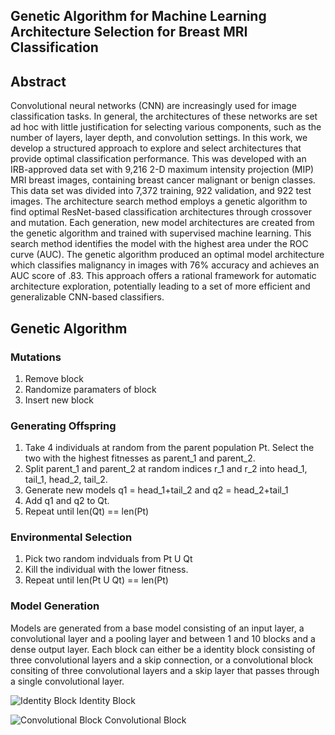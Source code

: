 ## Genetic Algorithm for Machine Learning Architecture Selection for Breast MRI Classification

## Abstract
Convolutional neural networks (CNN) are increasingly used for image classification tasks. In general, the architectures of these networks are set ad hoc with little justification for selecting various components, such as the number of layers, layer depth, and convolution settings. In this work, we develop a structured approach to explore and select architectures that provide optimal classification performance. This was developed with an IRB-approved data set with 9,216 2-D maximum intensity projection (MIP) MRI breast images, containing breast cancer malignant or benign classes. This data set was divided into 7,372 training, 922 validation, and 922 test images. The architecture search method employs a genetic algorithm to find optimal ResNet-based classification architectures through crossover and mutation. Each generation, new model architectures are created from the genetic algorithm and trained with supervised machine learning. This search method identifies the model with the highest area under the ROC curve (AUC). The genetic algorithm produced an optimal model architecture which classifies malignancy in images with 76% accuracy and achieves an AUC score of .83. This approach offers a rational framework for automatic architecture exploration, potentially leading to a set of more efficient and generalizable CNN-based classifiers.

## Genetic Algorithm
### Mutations
1. Remove block
2. Randomize paramaters of block
3. Insert new block

### Generating Offspring
1. Take 4 individuals at random from the parent population Pt. Select the two with the highest fitnesses as parent_1 and parent_2. 
2. Split parent_1 and parent_2 at random indices r_1 and r_2 into head_1, tail_1, head_2, tail_2.
3. Generate new models q1 = head_1+tail_2 and q2 = head_2+tail_1
4. Add q1 and q2 to Qt.
5. Repeat until len(Qt) == len(Pt)

### Environmental Selection
1. Pick two random indviduals from Pt U Qt
2. Kill the individual with the lower fitness.
3. Repeat until len(Pt U Qt) == len(Pt)

### Model Generation
Models are generated from a base model consisting of an input layer, a convolutional layer and a pooling layer and between 1 and 10 blocks and a dense output layer. Each block can either be a identity block consisting of three convolutional layers and a skip connection, or a convolutional block consiting of three convolutional layers and a skip layer that passes through a single convolutional layer.

![Identity Block](https://miro.medium.com/max/2916/1*uyXEvYztiv3fGGCCPbm8Jg.png)
Identity Block

![Convolutional Block](https://miro.medium.com/max/2588/1*U5wkA4O1IpY-ekXqFh0tUQ.png)
Convolutional Block


